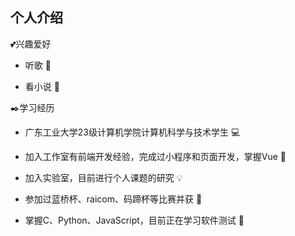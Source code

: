 ## 个人介绍

:two_hearts:兴趣爱好

* 听歌 :musical_note:

* 看小说 :closed_book:

:black_nib:学习经历

* 广东工业大学23级计算机学院计算机科学与技术学生 :computer:

* 加入工作室有前端开发经验，完成过小程序和页面开发，掌握Vue :battery:

* 加入实验室，目前进行个人课题的研究 :bulb:

* 参加过蓝桥杯、raicom、码蹄杯等比赛并获 :tada:

* 掌握C、Python、JavaScript，目前正在学习软件测试 :nut_and_bolt:
